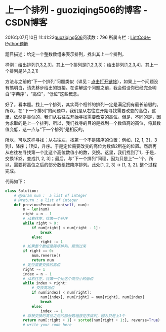 # 上一个排列 - guoziqing506的博客 - CSDN博客





2016年07月10日 11:41:22[guoziqing506](https://me.csdn.net/guoziqing506)阅读数：796
所属专栏：[LintCode-Python题解](https://blog.csdn.net/column/details/guoziqing-blog.html)









题目描述：给定一个整数数组来表示排列，找出其上一个排列。

样例：给出排列[1,3,2,3]，其上一个排列是[1,2,3,3]；给出排列[1,2,3,4]，其上一个排列是[4,3,2,1]




方法与之前的“下一个排列”问题类似（详见：[点击打开链接](http://blog.csdn.net/guoziqing506/article/details/51787763)），如果上一个问题没有搞明白，请先移步给出的链接。在讲解这个问题之前，我会假设你已经完全明白“字典序”，“高位”，“低位”这些概念。




好了，看本题。找上一个排列，其实两个相邻的排列一定是满足拥有最长前缀的。所以，在“下一个排列”的问题中，我们是从右往左开始寻找需要改变的高位，这里，依然是类似的，我们从右往左开始寻找需要改变的高位。但是，不同的是，因为求取的是上一个排列，所以，我们找寻的目的是找到一个数值高的高位，将其数值变低，这一点与“下一个排列”是相反的。

所以，可以这样寻找：从右往左，找第一个不是降序的位置：例如，[2, 1, 3]，3到1，降序；1到2，升序。于是定位需要改变的高位为数值2所在的位置。然后再从右往左寻找第一个比这个高位数值小的数，交换。这里，我们找到了1，于是，交换1和2，变成[1, 2, 3]；最后，与“下一个排列”同理，因为只是上“一”个，所以，需要将高位之后的部分数组按降序排列。此处[1, 2, 3] -> [1, 3, 2]. 整个过程完成。




代码如下：



```python
class Solution:
    # @param num :  a list of integer
    # @return : a list of integer
    def previousPermuation(self, num):
        n = len(num)
        right = n - 1
        # 从右往左，找第一个升序
        while right > 0:
            if num[right] < num[right - 1]:
                break
            else:
                right -= 1
        # 如果整个数组是降序排列，颠倒过来
        if right == 0:
            num.reverse()
            return num
        # 定位需要交换的高位
        right -= 1
        index = n - 1
        # 从右往左，找第一个比这个高位小的低位
        while index > right:
            # 交换高地位
            if num[index] < num[right]:
                num[index], num[right] = num[right], num[index]
                break
            else:
                index -= 1
        # 将被交换的高位之后的部分数组按逆序排列，因为只是上1个
        return num[:right + 1] + sorted(num[right + 1:], reverse=True)
        # write your code here
```





